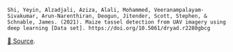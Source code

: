 
```
Shi, Yeyin, Alzadjali, Aziza, Alali, Mohammed, Veeranampalayam-Sivakumar, Arun-Narenthiran, Deogun, Jitender, Scott, Stephen, & Schnable, James. (2021). Maize tassel detection from UAV imagery using deep learning [Data set]. https://doi.org/10.5061/dryad.r2280gbcg
```

[🔗 Source](https://zenodo.org/record/4922074#.Yk_rlX9Bzmg).
